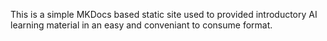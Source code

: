 This is a simple MKDocs based static site used to provided introductory AI learning material in an easy and conveniant to consume format.
